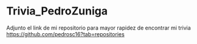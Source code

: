 # Trivia_PedroZuniga
Adjunto el link de mi repositorio para mayor rapidez de encontrar mi trivia
https://github.com/pedrosc16?tab=repositories
